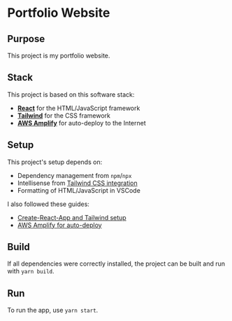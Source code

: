 # Portfolio Website

## Purpose
This project is my portfolio website.

## Stack
This project is based on this software stack:
- [**React**](https://reactjs.org/) for the HTML/JavaScript framework
- [**Tailwind**](https://tailwindcss.com/) for the CSS framework
- [**AWS Amplify**](https://aws.amazon.com/amplify/) for auto-deploy to the Internet

## Setup
This project's setup depends on:
- Dependency management from `npm`/`npx`
- Intellisense from [Tailwind CSS integration](https://marketplace.visualstudio.com/items?itemName=bradlc.vscode-tailwindcss)
- Formatting of HTML/JavaScript in VSCode

I also followed these guides:
- [Create-React-App and Tailwind setup](https://tailwindcss.com/docs/guides/create-react-app)
- [AWS Amplify for auto-deploy](https://aws.amazon.com/getting-started/hands-on/build-react-app-amplify-graphql/)

## Build
If all dependencies were correctly installed, the project can be built and run with `yarn build`.

## Run
To run the app, use `yarn start`.

